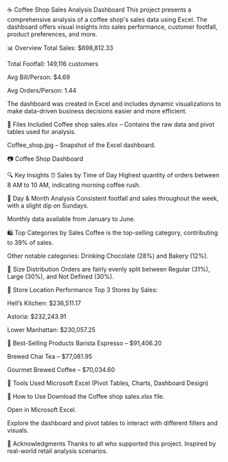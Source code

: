 ☕ Coffee Shop Sales Analysis Dashboard
This project presents a comprehensive analysis of a coffee shop's sales data using Excel. The dashboard offers visual insights into sales performance, customer footfall, product preferences, and more.

📊 Overview
Total Sales: $698,812.33

Total Footfall: 149,116 customers

Avg Bill/Person: $4.69

Avg Orders/Person: 1.44

The dashboard was created in Excel and includes dynamic visualizations to make data-driven business decisions easier and more efficient.

📁 Files Included
Coffee shop sales.xlsx – Contains the raw data and pivot tables used for analysis.

Coffee_shop.jpg – Snapshot of the Excel dashboard.

📷 Coffee Shop Dashboard


🔍 Key Insights
⏰ Sales by Time of Day
Highest quantity of orders between 8 AM to 10 AM, indicating morning coffee rush.

📅 Day & Month Analysis
Consistent footfall and sales throughout the week, with a slight dip on Sundays.

Monthly data available from January to June.

🛍️ Top Categories by Sales
Coffee is the top-selling category, contributing to 39% of sales.

Other notable categories: Drinking Chocolate (28%) and Bakery (12%).

🧃 Size Distribution
Orders are fairly evenly split between Regular (31%), Large (30%), and Not Defined (30%).

📍 Store Location Performance
Top 3 Stores by Sales:

Hell’s Kitchen: $236,511.17

Astoria: $232,243.91

Lower Manhattan: $230,057.25

🥇 Best-Selling Products
Barista Espresso – $91,406.20

Brewed Chai Tea – $77,081.95

Gourmet Brewed Coffee – $70,034.60

📌 Tools Used
Microsoft Excel (Pivot Tables, Charts, Dashboard Design)

🚀 How to Use
Download the Coffee shop sales.xlsx file.

Open in Microsoft Excel.

Explore the dashboard and pivot tables to interact with different filters and visuals.

🙌 Acknowledgments
Thanks to all who supported this project. Inspired by real-world retail analysis scenarios.
